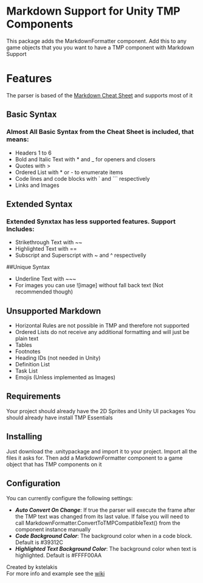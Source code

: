 # Markdown Support for Unity TMP Components

This package adds the MarkdownFormatter component. Add this to any game objects that you you want to have a TMP component with Markdown Support

# Features
The parser is based of the [Markdown Cheat Sheet](https://www.markdownguide.org/cheat-sheet/) and supports most of it

## Basic Syntax
### Almost All Basic Syntax from the Cheat Sheet is included, that means:
* Headers 1 to 6
* Bold and Italic Text with \* and \_ for openers and closers
* Quotes with \>
* Ordered List with \* or \- to enumerate items
* Code lines and code blocks with \` and \`\`\` respectively
* Links and Images



## Extended Syntax
### Extended Synxtax has less supported features. Support Includes:
* Strikethrough Text with \~\~
* Highlighted Text with \=\=
* Subscript and Superscript with \~ and \^ respectivelly

##Unique Syntax
* Underline Text with \~\~\~
* For images you can use ![image] without fall back text (Not recommended though)

## Unsupported Markdown
* Horizontal Rules are not possible in TMP and therefore not supported
* Ordered Lists do not receive any additional formatting and will just be plain text
* Tables
* Footnotes
* Heading IDs (not needed in Unity)
* Definition List
* Task List
* Emojis (Unless implemented as Images)

## Requirements
Your project should already have the 2D Sprites and Unity UI packages
You should already have install TMP Essentials

## Installing
Just download the .unitypackage and import it to your project. Import all the files it asks for. Then add a MarkdownFormatter component to a game object that has TMP components on it

## Configuration
You can currently configure the following settings:
* ***Auto Convert On Change***: If true the parser will execute the frame after the TMP text was changed from its last value. If false you will need to call MarkdownFormatter.ConvertToTMPCompatibleText() from the component instance manually
* ***Code Background Color***: The background color when in a code block. Default is #39312C
* ***Highlighted Text Background Color***: The background color when text is highlighted. Default is #FFFF00AA

Created by kstelakis  
For more info and example see the [wiki](https://github.com/Stelios-Kourlis/MD-For-TMP/wiki)
